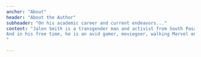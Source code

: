 ```yaml
---
anchor: "About"
header: "About the Author"
subheader: "On his academic career and current endeavors..."
content: "Jalen Smith is a transgender man and activist from South Pasadena, CA currently studying political science and English at Yale. After graduating from community college, he was able to transfer to his dream school, beating a less than 1% acceptance rate, and is slated to receive his Bachelor's degree there. With experience working with city government and as a Youth Ambassador for the Human Rights Campaign, Jalen has an extensive background in serving underrepresented communities.\n\n
And in his free time, he is an avid gamer, moviegoer, walking Marvel encyclopedia, and amateur skateboarder who loves meeting new people and bonding over just about anything... preferably video games! As a gamer and a writer, he's found great appreciation for emotionally-driven storytelling. And because of this, he aspires to do work in narrative design one day, as one of his dreams he has yet to accomplish.
"

---
```

